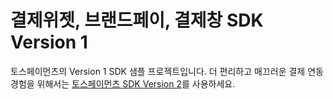 # 결제위젯, 브랜드페이, 결제창 SDK Version 1

토스페이먼츠의 Version 1 SDK 샘플 프로젝트입니다. 더 편리하고 매끄러운 결제 연동 경험을 위해서는 [토스페이먼츠 SDK Version 2](https://docs.tosspayments.com/sdk/v2/js)를 사용하세요.
